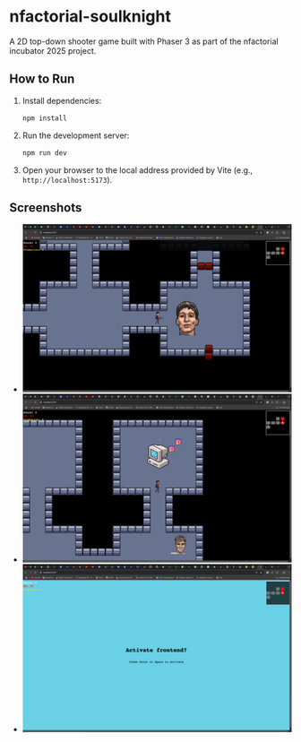 
# nfactorial-soulknight

A 2D top-down shooter game built with Phaser 3 as part of the nfactorial incubator 2025 project.

## How to Run

1. Install dependencies:
   ```bash
   npm install
   ```
2. Run the development server:
   ```bash
   npm run dev
   ```
3. Open your browser to the local address provided by Vite (e.g., `http://localhost:5173`).

## Screenshots

- ![Screenshot 1](photos/Screenshot%202025-07-18%20at%2011.01.42.png)
- ![Screenshot 2](photos/Screenshot%202025-07-18%20at%2011.02.15.png)
- ![Screenshot 3](photos/Screenshot%202025-07-18%20at%2011.02.22.png) 
